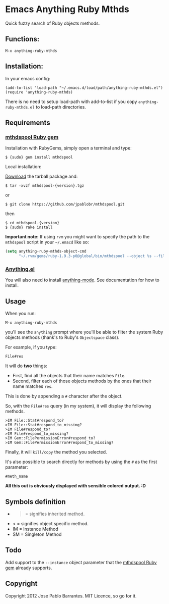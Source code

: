 Emacs Anything Ruby Mthds
=========================

Quick fuzzy search of Ruby objects methods.

## Functions:

```
M-x anything-ruby-mthds
```

## Installation:

In your emacs config:

```
(add-to-list 'load-path "~/.emacs.d/load/path/anything-ruby-mthds.el")
(require 'anything-ruby-mthds)
```

There is no need to setup load-path with add-to-list if you copy
`anything-ruby-mthds.el` to load-path directories.

## Requirements

### [mthdspool Ruby gem](http://github.com/jpablobr/mthdspool)

Installation with RubyGems, simply open a terminal and type:

    $ {sudo} gem install mthdspool

Local installation:

[Download](http://github.com/jpablobr/mthdspool/download) the tarball package and:

    $ tar -xvzf mthdspool-{version}.tgz

or

    $ git clone https://github.com/jpablobr/mthdspool.git

then 

    $ cd mthdspool-{version}
    $ {sudo} rake install

__Important note:__ If using `rvm` you might want to specify the path
to the `mthdspool` script in your `~/.emacd` like so:

```lisp
(setq anything-ruby-mthds-object-cmd
      "~/.rvm/gems/ruby-1.9.3-p0@global/bin/mthdspool --object %s --filter %s")
```

### [Anything.el](http://www.emacswiki.org/emacs/Anything)
You will also need to install
[anything-mode](http://www.emacswiki.org/emacs/Anything). See
documentation for how to install.


## Usage

When you run:

    M-x anything-ruby-mthds

you'll see the `anything` prompt where you'll be able to filter the
system Ruby objects methods (thank's to Ruby's `Objectspace` class). 

For example, if you type:

    File#res
    
It will do __two__ things: 

* First, find all the objects that their name matches `File`.
* Second, filter each of those objects methods by the ones that their name matches `res`.

This is done by appending a `#` character after the object.

So, with the `File#res` query (in my system), it will display the
following methods.

    >IM File::Stat#respond_to?
    >IM File::Stat#respond_to_missing?
    >IM File#respond_to?
    >IM File#respond_to_missing?
    >IM Gem::FilePermissionError#respond_to?
    >IM Gem::FilePermissionError#respond_to_missing?

Finally, it will `kill/copy` the method you selected.

It's also possible to search directly for methods by using the `#` as
the first parameter:

    #meth_name
 
 __All this out is obviously displayed with sensible colored output. :D__
 
## Symbols definition

* >  = signifies inherited method.
* <  = signifies object specific method.
* IM = Instance Method
* SM = Singleton Method

## Todo

Add support to the `--instance` object parameter that the [mthdspool Ruby gem](http://github.com/jpablobr/mthdspool) already supports.

## Copyright

Copyright 2012 Jose Pablo Barrantes. MIT Licence, so go for it.
